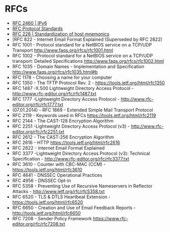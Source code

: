 # RFCs

- [RFC 2460 | IPv6](https://tools.ietf.org/html/rfc2460)
- [RFC Protocol Standards](http://www.rfc-editor.org/search/standards.php)
- [RFC 226 | Standardization of host mnemonics](http://www.ietf.org/rfc/rfc0226.txt)
- [RFC 822 - Internet Email Format Explained (Superseded by RFC 2822)
- RFC 1001 - Protocol standard for a NetBIOS service on a TCP/UDP Transport
http://www.faqs.org/rfcs/rfc1001.html
- RFC 1002 - Protocol standard for a NetBIOS service on a TCP/UDP transport:
Detailed Specifications http://www.faqs.org/rfcs/rfc1002.html
- RFC 1035 - Domain Names - Implementation and Specification
http://www.faqs.org/rfcs/rfc1035.html#b
- RFC 1178 - Choosing a name for your computer
- RFC 1350 - The TFTP Protocol Rev. 2 - https://tools.ietf.org/html/rfc1350
- RFC 1487 -X.500 Lightweight Directory Access Protocol -
http://www.rfc-editor.org/rfc/rfc1487.txt
- RFC 1777 -Lightweight Directory Access Protocol -
http://www.rfc-editor.org/rfc/rfc1777.txt
- (07.01.2014) - RFC 1869 - Extended Simple Mail Transport Protocol
- RFC 2119 - Keywords used in RFCs https://tools.ietf.org/html/rfc2119
- RFC 2144 - The CAST-128 Encryption Algorithm
- RFC 2251 -Lightweight Directory Access Protocol (v3) -
http://www.rfc-editor.org/rfc/rfc2251.txt
- RFC 2612 - The CAST-256 Encryption Algorithm
- RFC 2616 - HTTP https://tools.ietf.org/html/rfc2616
- RFC 2822 - Internet Email Format Explained
- RFC 3377 -Lightweight Directory Access Protocol (v3):
Technical Specification - http://www.rfc-editor.org/rfc/rfc3377.txt
- RFC 3610 - Counter with CBC-MAC (CCM) - https://tools.ietf.org/html/rfc3610
- RFC 4641 - DNSSEC Operational Practices
- RFC 4956 - DNSSEC Opt-in
- RFC 5358 - Preventing Use of Recursive Nameservers in Reflector Attacks -
http://www.ietf.org/rfc/rfc5358.txt
- RFC 6520 - TLS & DTLS Heartbeat Extension -
https://tools.ietf.org/html/rfc6520
- RFC 6650 -  Creation and Use of Email Feedback Reports -
http://tools.ietf.org/html/rfc6650
- RFC 7208 - Sender Policy Framework https://www.rfc-editor.org/rfc/rfc7208.txt
